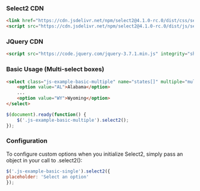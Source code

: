 ### Select2 CDN
```html
<link href="https://cdn.jsdelivr.net/npm/select2@4.1.0-rc.0/dist/css/select2.min.css" rel="stylesheet" />
<script src="https://cdn.jsdelivr.net/npm/select2@4.1.0-rc.0/dist/js/select2.min.js"></script>
```
### JQuery CDN
```html
<script src="https://code.jquery.com/jquery-3.7.1.min.js" integrity="sha256-/JqT3SQfawRcv/BIHPThkBvs0OEvtFFmqPF/lYI/Cxo=" crossorigin="anonymous"></script>
```


### Basic Usage (Multi-select boxes)
```html
<select class="js-example-basic-multiple" name="states[]" multiple="multiple">
    <option value="AL">Alabama</option>
    ...
    <option value="WY">Wyoming</option>
</select>
```

```javascript
$(document).ready(function() {
    $('.js-example-basic-multiple').select2();
});
```

### Configuration
To configure custom options when you initialize Select2, simply pass an object in your call to .select2():
```javascript
$('.js-example-basic-single').select2({
placeholder: 'Select an option'
});
```

